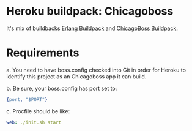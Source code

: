 # Heroku buildpack: Chicagoboss

It's mix of buildbacks [Erlang Buildpack](https://github.com/jazzystring1/heroku-buildpack-erlang) and [ChicagoBoss Buildpack](https://github.com/cstar/heroku-buildpack-chicagoboss).

# Requirements

a. You need to have boss.config checked into Git in order for Heroku to identify this project as an Chicagoboss app it can build.

b. Be sure, your boss.config has port set to:

```erlang
{port, "$PORT"}
```

c. Procfile should be like:

```yml
web: ./init.sh start
```

